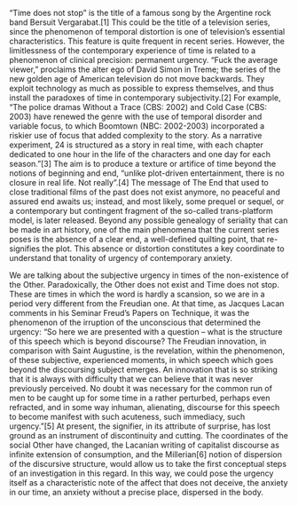 “Time does not stop” is the title of a famous song by the Argentine rock band Bersuit Vergarabat.[1] This could be the title of a television series, since the phenomenon of temporal distortion is one of television’s essential characteristics. This feature is quite frequent in recent series. However, the limitlessness of the contemporary experience of time is related to a phenomenon of clinical precision: permanent urgency. “Fuck the average viewer,” proclaims the alter ego of David Simon in Treme; the series of the new golden age of American television do not move backwards. They exploit technology as much as possible to express themselves, and thus install the paradoxes of time in contemporary subjectivity.[2] For example, “The police dramas Without a Trace (CBS: 2002) and Cold Case (CBS: 2003) have renewed the genre with the use of temporal disorder and variable focus, to which Boomtown (NBC: 2002-2003) incorporated a riskier use of focus that added complexity to the story. As a narrative experiment, 24 is structured as a story in real time, with each chapter dedicated to one hour in the life of the characters and one day for each season.”[3] The aim is to produce a texture or artifice of time beyond the notions of beginning and end, “unlike plot-driven entertainment, there is no closure in real life. Not really”.[4] The message of The End that used to close traditional films of the past does not exist anymore, no peaceful and assured end awaits us; instead, and most likely, some prequel or sequel, or a contemporary but contingent fragment of the so-called trans-platform model, is later released. Beyond any possible genealogy of seriality that can be made in art history, one of the main phenomena that the current series poses is the absence of a clear end, a well-defined quilting point, that re-signifies the plot. This absence or distortion constitutes a key coordinate to understand that tonality of urgency of contemporary anxiety.

We are talking about the subjective urgency in times of the non-existence of the Other. Paradoxically, the Other does not exist and Time does not stop. These are times in which the word is hardly a scansion, so we are in a period very different from the Freudian one. At that time, as Jacques Lacan comments in his Seminar Freud’s Papers on Technique, it was the phenomenon of the irruption of the unconscious that determined the urgency: “So here we are presented with a question – what is the structure of this speech which is beyond discourse? The Freudian innovation, in comparison with Saint Augustine, is the revelation, within the phenomenon, of these subjective, experienced moments, in which speech which goes beyond the discoursing subject emerges. An innovation that is so striking that it is always with difficulty that we can believe that it was never previously perceived. No doubt it was necessary for the common run of men to be caught up for some time in a rather perturbed, perhaps even refracted, and in some way inhuman, alienating, discourse for this speech to become manifest with such acuteness, such immediacy, such urgency.”[5] At present, the signifier, in its attribute of surprise, has lost ground as an instrument of discontinuity and cutting. The coordinates of the social Other have changed, the Lacanian writing of capitalist discourse as infinite extension of consumption, and the Millerian[6] notion of dispersion of the discursive structure, would allow us to take the first conceptual steps of an investigation in this regard. In this way, we could pose the urgency itself as a characteristic note of the affect that does  not deceive, the anxiety in our time, an anxiety without a precise place, dispersed in the body.